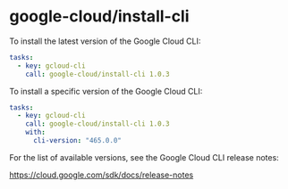 # google-cloud/install-cli

To install the latest version of the Google Cloud CLI:

```yaml
tasks:
  - key: gcloud-cli
    call: google-cloud/install-cli 1.0.3
```

To install a specific version of the Google Cloud CLI:

```yaml
tasks:
  - key: gcloud-cli
    call: google-cloud/install-cli 1.0.3
    with:
      cli-version: "465.0.0"
```

For the list of available versions, see the Google Cloud CLI release notes:

https://cloud.google.com/sdk/docs/release-notes
